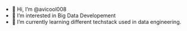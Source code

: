 - 👋 Hi, I’m @avicool008
- 👀 I’m interested in Big Data Developement
- 🌱 I’m currently learning different techstack used in data engineering.

<!---
avicool008/avicool008 is a ✨ special ✨ repository because its `README.md` (this file) appears on your GitHub profile.
You can click the Preview link to take a look at your changes.
--->
